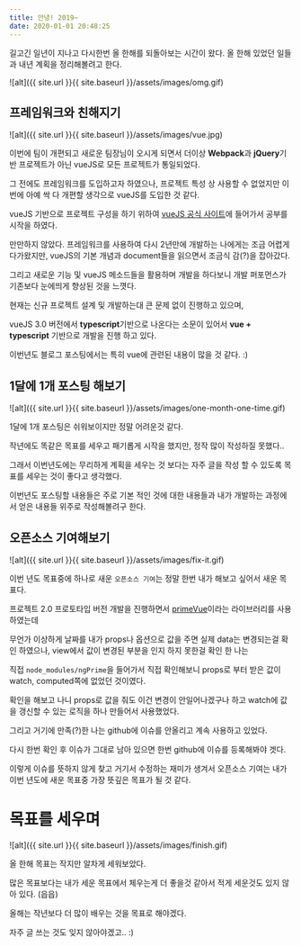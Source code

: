 ```yaml
---
title: 안녕! 2019~
date: 2020-01-01 20:48:25
---
```


길고긴 일년이 지나고 다시한번 올 한해를 되돌아보는 시간이 왔다.
올 한해 있었던 일들과 내년 계획을 정리해볼려고 한다.

<!-- more -->

![alt]({{ site.url }}{{ site.baseurl }}/assets/images/omg.gif)

## 프레임워크와 친해지기

![alt]({{ site.url }}{{ site.baseurl }}/assets/images/vue.jpg)

이번에 팀이 개편되고 새로운 팀장님이 오시게 되면서 더이상 **Webpack**과 **jQuery**기반 프로젝트가 아닌 vueJS로 모든 프로젝트가 통일되었다.

그 전에도 프레임워크를 도입하고자 하였으나, 프로젝트 특성 상 사용할 수 없었지만 이번에 아예 싹 다 개편할 생각으로 vueJS를 도입한 것 같다.

vueJS 기반으로 프로젝트 구성을 하기 위하여 [vueJS 공식 사이트](https://kr.vuejs.org/v2/guide/index.html)에 들어가서 공부를 시작을 하였다.

만만하지 않았다. 프레임워크를 사용하여 다시 2년만에 개발하는 나에게는 조금 어렵게 다가왔지만, vueJS의 기본 개념과 document들을 읽으면서 조금식 감(?)을 잡아갔다.

그리고 새로운 기능 및 vueJS 메소드들을 활용하며 개발을 하다보니 개발 퍼포먼스가 기존보다 눈에띄게 향상된 것을 느꼇다.

현재는 신규 프로젝트 설계 및 개발하는대 큰 문제 없이 진행하고 있으며,

vueJS 3.0 버전에서 **typescript**기반으로 나온다는 소문이 있어서 **vue + typescript** 기반으로 개발을 진행 하고 있다.

이번년도 블로그 포스팅에서는 특히 vue에 관련된 내용이 많을 것 같다. :)

## 1달에 1개 포스팅 해보기

![alt]({{ site.url }}{{ site.baseurl }}/assets/images/one-month-one-time.gif)

1달에 1개 포스팅은 쉬워보이지만 정말 어려운것 같다.

작년에도 똑같은 목표를 세우고 패기롭게 시작을 했지만, 정작 많이 작성하질 못했다..

그래서 이번년도에는 무리하게 계획을 세우는 것 보다는 자주 글을 작성 할 수 있도록 목표를 세우는 것이 좋다고 생각했다.

이번년도 포스팅할 내용들은 주로 기본 적인 것에 대한 내용들과 내가 개발하는 과정에서 얻은 내용들 위주로 작성해볼려구 한다.

## 오픈소스 기여해보기

![alt]({{ site.url }}{{ site.baseurl }}/assets/images/fix-it.gif)

이번 년도 목표중에 하나로 새운 `오픈소스 기여`는 정말 한번 내가 해보고 싶어서 새운 목표다.

프로젝트 2.0 프로토타입 버전 개발을 진행하면서 [primeVue](https://primefaces.org/primevue/)이라는 라이브러리를 사용하였는데

무언가 이상하게 날짜를 내가 props나 옵션으로 값을 주면 실제 data는 변경되는걸 확인 하였으나, view에서 값이 변경된 부분을 인지 하지 못한걸 확인 한 나는

직접 `node_modules/ngPrime`을 들어가서 직접 확인해보니 props로 부터 받은 값이 watch, computed쪽에 없었던 것이였다.

확인을 해보고 나니 props로 값을 줘도 이건 변경이 안일어나겠구나 하고 watch에 값을 갱신할 수 있는 로직을 하나 만들어서 사용했었다.

그리고 거기에 만족(?)한 나는 github에 이슈를 안올리고 계속 사용하고 있었다.

다시 한번 확인 후 이슈가 그대로 남아 있으면 한번 github에 이슈를 등록해봐야 겟다.

이렇게 이슈를 뜻하지 않게 찾고 거기서 수정하는 재미가 생겨서 오픈소스 기여는 내가 이번 년도에 새운 목표중 가장 뜻깊은 목표가 될 것 같다.

# 목표를 세우며

![alt]({{ site.url }}{{ site.baseurl }}/assets/images/finish.gif)

올 한해 목표는 작지만 알차게 세워보았다.

많은 목표보다는 내가 세운 목표에서 체우는게 더 좋을것 같아서 적게 세운것도 있지 않아 있다. (읍읍)

올해는 작년보다 더 많이 배우는 것을 목표로 해야겠다.

자주 글 쓰는 것도 잊지 않아야겠고.. :)
